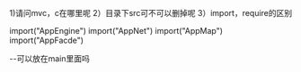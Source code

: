 1)请问mvc，c在哪里呢
2）目录下src可不可以删掉呢
3）import，require的区别



import("AppEngine")
import("AppNet")
import("AppMap")
import("AppFacde")

--可以放在main里面吗
